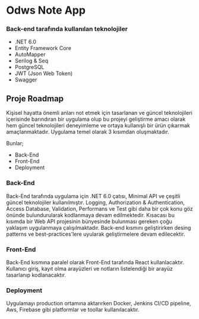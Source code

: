 # Odws Note App

### Back-end tarafında kullanılan teknolojiler
* .NET 6.0
* Entity Framework Core
* AutoMapper
* Serilog & Seq
* PostgreSQL
* JWT (Json Web Token)
* Swagger 

## Proje Roadmap

Kişisel hayatta önemli anları not etmek için tasarlanan ve güncel teknolojileri içerisinde barındıran bir uygulama olup bu projeyi geliştirme amacı olarak hem güncel teknolojileri deneyimleme ve ortaya kullanışlı bir ürün çıkarmak amaçlanmaktadır. Uygulama temel olarak 3 kısımdan oluşmaktadır. 

Bunlar;

* Back-End
* Front-End
* Deployment

### Back-End

Back-End tarafında uygulama için .NET 6.0 çatısı, Minimal API ve çeşitli güncel teknolojiler kullanılmıştır. Logging, Authorization & Authentication, Access Database, Validation, Performans ve Test gibi daha bir çok konu göz önünde bulundurularak kodlanmaya devam edilmektedir. Kısacası bu kısımda bir Web API projesinin bünyesinde bulunması gereken çoğu yaklaşım uygulanmaya çalışılmaktadır. Back-end kısmını geliştirirken desing patterns ve best-practices'lere uyularak geliştirmelere devam edilecektir.

### Front-End

Back-End kısmına paralel olarak Front-End tarafında React kullanlacaktır. Kullanıcı giriş, kayıt olma arayüzleri ve notların listelendiği bir arayüz tasarlanıp kodlanacaktır.

### Deployment

Uygulamayı production ortamına aktarırken Docker, Jenkins CI/CD pipeline, Aws, Firebase gibi platformlar ve toollar kullanılacaktır. 

